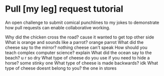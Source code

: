 # Pull [my leg] request tutorial
An open challenge to submit comical punchlines to my jokes to demonstrate how pull requests can enable collaborative working. 

Why did the chicken cross the road? 
cause it wanted to get top other side 
What is orange and sounds like a parrot? 
orange parrot
What did the cheese say to the mirror? 
nothing cheese can't speak
How should you teach complex computer science? 
explain
What did the ocean say to the beach?
u r so dry
What type of cheese do you use if you need to hide a horse?
some stinky one
What type of cheese is made backwards?
idk
What type of cheese doesnt belong to you?
the one in stores
